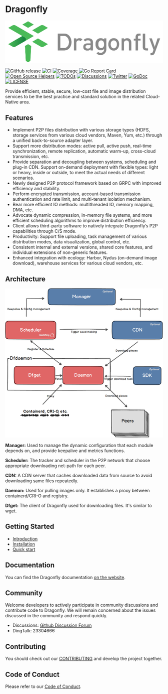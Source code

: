 # Dragonfly

![alt][logo-linear]

[![GitHub release](https://img.shields.io/github/release/dragonflyoss/Dragonfly2.svg)](https://github.com/dragonflyoss/Dragonfly2/releases)
[![CI](https://github.com/dragonflyoss/Dragonfly2/actions/workflows/ci.yaml/badge.svg)](https://github.com/dragonflyoss/Dragonfly2/actions/workflows/ci.yaml)
[![Coverage](https://codecov.io/gh/dragonflyoss/Dragonfly2/branch/main/graph/badge.svg)](https://codecov.io/gh/dragonflyoss/Dragonfly2)
[![Go Report Card](https://goreportcard.com/badge/github.com/dragonflyoss/Dragonfly2?style=flat-square)](https://goreportcard.com/report/github.com/dragonflyoss/Dragonfly2)
[![Open Source Helpers](https://www.codetriage.com/dragonflyoss/dragonfly2/badges/users.svg)](https://www.codetriage.com/dragonflyoss/dragonfly2)
[![TODOs](https://badgen.net/https/api.tickgit.com/badgen/github.com/dragonflyoss/Dragonfly2/main)](https://www.tickgit.com/browse?repo=github.com/dragonflyoss/Dragonfly2&branch=main)
[![Discussions](https://img.shields.io/badge/discussions-on%20github-blue?style=flat-square)](https://github.com/dragonflyoss/Dragonfly2/discussions)
[![Twitter](https://img.shields.io/twitter/url?style=social&url=https%3A%2F%2Ftwitter.com%2Fdragonfly_oss)](https://twitter.com/dragonfly_oss)
[![GoDoc](https://godoc.org/github.com/dragonflyoss/Dragonfly2?status.svg)](https://godoc.org/github.com/dragonflyoss/Dragonfly2)
[![LICENSE](https://img.shields.io/github/license/dragonflyoss/Dragonfly2.svg?style=flat-square)](https://github.com/dragonflyoss/Dragonfly2/blob/main/LICENSE)

Provide efficient, stable, secure, low-cost file and image distribution services to be the best practice and standard solution in the related Cloud-Native area.

## Features

- Implement P2P files distribution with various storage types (HDFS, storage services from various cloud vendors, Maven, Yum, etc.) through a unified back-to-source adapter layer.
- Support more distribution modes: active pull, active push, real-time synchronization, remote replication, automatic warm-up, cross-cloud transmission, etc.
-  Provide separation and decoupling between systems, scheduling and plug-in CDN. Support on-demand deployment with flexible types: light or heavy, inside or outside, to meet the actual needs of different scenarios.
- Newly designed P2P protocol framework based on GRPC with improved efficiency and stability.
- Perform encrypted transmission, account-based transmission authentication and rate limit, and multi-tenant isolation mechanism.
- Bear more efficient IO methods: multithreaded IO, memory mapping, DMA, etc.
- Advocate dynamic compression, in-memory file systems, and more efficient scheduling algorithms to improve distribution efficiency.
- Client allows third-party software to natively integrate Dragonfly’s P2P capabilities through C/S mode.
- Productivity: Support file uploading, task management of various distribution modes, data visualization, global control, etc.
- Consistent internal and external versions, shared core features, and individual extensions of non-generic features.
- Enhanced integration with ecology: Harbor, Nydus (on-demand image download), warehouse services for various cloud vendors, etc.

## Architecture

<img src="docs/en/images/architecture.png" alt="logo" width="800"/>

**Manager:** Used to manage the dynamic configuration that each module depends on, and provide keepalive and metrics functions.

**Scheduler:** The tracker and scheduler in the P2P network that choose appropriate downloading net-path for each peer.

**CDN:** A CDN server that caches downloaded data from source to avoid downloading same files repeatedly.

**Daemon:** Used for pulling images only. It establishes a proxy between containerd/CRI-O and registry.

**Dfget:** The client of Dragonfly used for downloading files. It's similar to wget.

## Getting Started

- [Introduction][introduction]
- [Installation][installation]
- [Quick start][quickstart]

## Documentation
You can find the Dragonfly documentation [on the website][website].

## Community
Welcome developers to actively participate in community discussions and contribute code to Dragonfly. We will remain concerned about the issues discussed in the community and respond quickly.

- Discussions: [Github Discussion Forum][discussion]
- DingTalk: 23304666

## Contributing
You should check out our [CONTRIBUTING][contributing] and develop the project together.

## Code of Conduct
Please refer to our [Code of Conduct][codeconduct].

[contributing]: CONTRIBUTING.md
[codeconduct]: CODE_OF_CONDUCT.md
[introduction]: https://github.com/dragonflyoss/Dragonfly2
[installation]: https://github.com/dragonflyoss/Dragonfly2
[quickstart]: https://github.com/dragonflyoss/Dragonfly2
[website]: https://d7y.io
[discussion]: https://github.com/dragonflyoss/Dragonfly2/discussions
[logo-linear]: docs/en/images/logo/dragonfly-linear.svg
